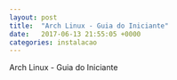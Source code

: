 ```yaml
---
layout: post
title:  "Arch Linux - Guia do Iniciante"
date:   2017-06-13 21:55:05 +0000
categories: instalacao
---
```

Arch Linux - Guia do Iniciante
